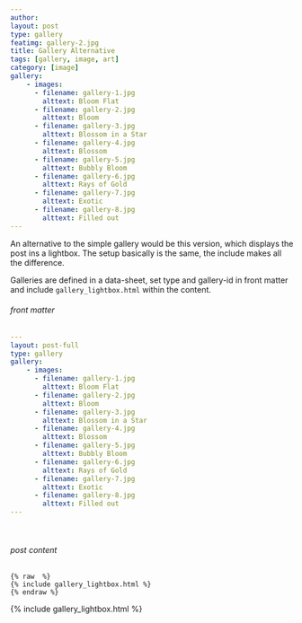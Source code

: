 ```yaml
---
author: 
layout: post
type: gallery
featimg: gallery-2.jpg
title: Gallery Alternative
tags: [gallery, image, art]
category: [image]
gallery:
    - images:
      - filename: gallery-1.jpg
        alttext: Bloom Flat
      - filename: gallery-2.jpg
        alttext: Bloom
      - filename: gallery-3.jpg
        alttext: Blossom in a Star
      - filename: gallery-4.jpg
        alttext: Blossom
      - filename: gallery-5.jpg
        alttext: Bubbly Bloom
      - filename: gallery-6.jpg
        alttext: Rays of Gold
      - filename: gallery-7.jpg
        alttext: Exotic
      - filename: gallery-8.jpg
        alttext: Filled out
---
```


An alternative to the simple gallery would be this version, which displays the post ins a lightbox.
The setup basically is the same, the include makes all the difference.

Galleries are defined in a data-sheet, set type and gallery-id in front matter and include `gallery_lightbox.html` within the content.
<br>

###### front matter

```yml
---
layout: post-full
type: gallery
gallery:
    - images:
      - filename: gallery-1.jpg
        alttext: Bloom Flat
      - filename: gallery-2.jpg
        alttext: Bloom
      - filename: gallery-3.jpg
        alttext: Blossom in a Star
      - filename: gallery-4.jpg
        alttext: Blossom
      - filename: gallery-5.jpg
        alttext: Bubbly Bloom
      - filename: gallery-6.jpg
        alttext: Rays of Gold
      - filename: gallery-7.jpg
        alttext: Exotic
      - filename: gallery-8.jpg
        alttext: Filled out
---
```
<br>

###### post content

``` liquid
{% raw  %}
{% include gallery_lightbox.html %}
{% endraw %}
```

{% include gallery_lightbox.html %}
